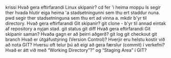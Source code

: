 krissi
Hvað gera eftirfarandi Linux skipanir?
cd fer 'i heima moppu
ls segir ther hvada hlutir eiga heima 'a stadsetningunni sem thu ert staddur nuna.
pwd segir ther stadsetninguna sem thu ert ad vinna a.
mkdir b'yr til directory.
Hvað gera eftirfarandi Git skipanir?
git clone - b'yr til annad eintak af repository a nyjan stad.
git status
git diff
Hvað gera eftirfarandi Git skipanir saman? Hvaða gagn er að þeirri aðgerð?
git log
git checkout
git branch
Hvað er útgáfustýring (Version Control)?
Hverjir eru helstu kostir við að nota GIT?
Hversu oft telur þú að eigi að gera færslur (commit) í verkefni?
Hvað er átt við með “Working Directory”?” og “Staging Area” í GIT?
